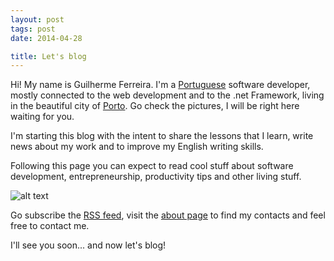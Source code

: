 ```yaml
---
layout: post
tags: post
date: 2014-04-28

title: Let's blog
---
```


Hi! My name is Guilherme Ferreira. I'm a [Portuguese](http://www.pinterest.com/igori/portugal/) software developer, mostly connected to the web development and to the .net Framework, living in the beautiful city of [Porto](http://www.pinterest.com/turismportugal/porto-portugal/). Go check the pictures, I will be right here waiting for you.

I'm starting this blog with the intent to share the lessons that I learn,
write news about my work and to improve my English writing skills.

Following this page you can expect to read cool stuff about software development, entrepreneurship, productivity tips and other living stuff.

![alt text](http://www.gravatar.com/avatar/93c1c26212f9eb3673538e6ad6ca7eb4.png?s=200 "This is me")

Go subscribe the [RSS feed](http://gsferreira.com/rss.xml), visit the [about page](http://gsferreira.com/about/) to find my contacts and feel free to contact me.

I'll see you soon... and now let's blog!
